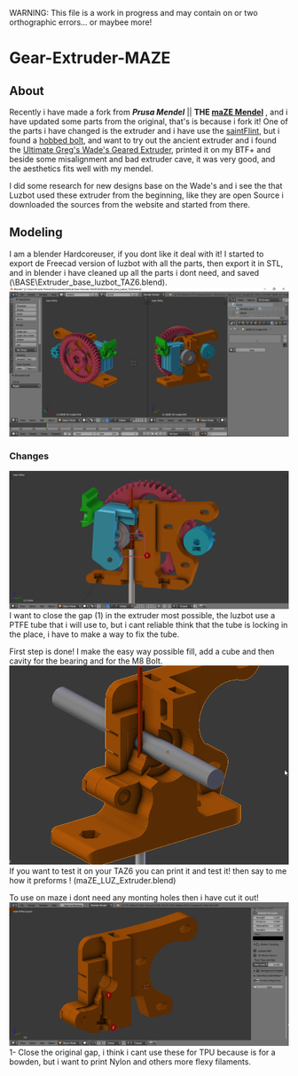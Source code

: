 WARNING: This file is a work in progress and may contain on or two orthographic errors... or maybee more!

# Gear-Extruder-MAZE
## About
Recently i have made a fork from ***Prusa Mendel*** || **THE [maZE Mendel](https://github.com/3devangelist/PrusaMendel)** , and i have updated some parts from the original, that's is because i fork it!
 One of the parts i have changed is the extruder and i have use the [saintFlint](https://github.com/3devangelist/PrusaMendel#141-saintflint), but i found a [hobbed bolt](https://cdn.shopify.com/s/files/1/0872/7944/products/1_8c6b686b-f2ac-4743-8a19-2f0bfe31ab02.jpg?v=1491874714), and want to try out the ancient extruder and i found the [Ultimate Greg's Wade's Geared Extruder](https://www.thingiverse.com/thing:961630), printed it on my BTF+ and beside some misalignment and bad extruder cave, it was very good, and the aesthetics fits well with my mendel.

I did some research for new designs base on the Wade's and i see the that Luzbot used these extruder from the beginning, like they are open Source i downloaded the sources from the website and started from there.

## Modeling

I am a blender Hardcoreuser, if you dont like it deal with it!
I started to export de Freecad version of luzbot with all the parts, then export it in STL, and in blender i have cleaned up all the parts i dont need, and saved (\BASE\Extruder_base_luzbot_TAZ6.blend).
![](images\BASE_image.png)

### Changes

![](images\Corte_inicial.png)
I want to close the gap (1) in the extruder most possible, the luzbot use a PTFE tube that i will use to, but i cant reliable think that the tube is locking in the place, i have to make a way to fix the tube.

First step is done!
I make the easy way possible fill, add a cube and then cavity for the bearing and for the M8 Bolt.
![](images\Primeira_parte_fill.png)
If you want to test it on your TAZ6 you can print it and test it! then say to me how it preforms ! (maZE_LUZ_Extruder.blend)

To use on maze i dont need any monting holes then i have cut it out!
![](images\final.png)
1- Close the original gap, i think i cant use these for TPU because is for a bowden, but i want to print Nylon and others more flexy filaments. 

